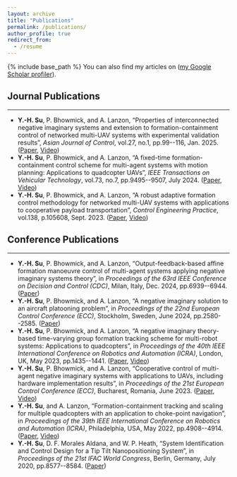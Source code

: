 ```yaml
---
layout: archive
title: "Publications"
permalink: /publications/
author_profile: true
redirect_from:
  - /resume
---
```

{% include base_path %}
You can also find my articles on (<a href="https://scholar.google.com/citations?user=Vu5t0IQAAAAJ&hl=en" target="_blank" rel="noopener noreferrer">my Google Scholar profiler</a>).

Journal Publications
------
------
* **Y.-H. Su**, P. Bhowmick, and A. Lanzon, “Properties of interconnected negative imaginary systems and extension to formation-containment control of networked multi-UAV systems with experimental validation results”, *Asian Journal of Control*, vol.27, no.1, pp.99--116, Jan. 2025. (<a href="https://doi.org/10.1002/asjc.3258" target="_blank" rel="noopener noreferrer">Paper</a>, <a href="https://youtu.be/grq0LWp6b98" target="_blank" rel="noopener noreferrer">Video</a>)
* **Y.-H. Su**, P. Bhowmick, and A. Lanzon, “A fixed-time formation-containment control scheme for multi-agent systems with motion planning: Applications to quadcopter UAVs”, *IEEE Transactions on Vehicular Technology*, vol.73, no.7, pp.9495--9507, July 2024. (<a href="https://ieeexplore.ieee.org/document/10480629" target="_blank" rel="noopener noreferrer">Paper</a>, <a href="https://youtu.be/Fv1j05rhDoI" target="_blank" rel="noopener noreferrer">Video</a>)
* **Y.-H. Su**, P. Bhowmick, and A. Lanzon, “A robust adaptive formation control methodology for networked multi-UAV systems with applications to cooperative payload transportation”, *Control Engineering Practice*, vol.138, p.105608, Sept. 2023. (<a href="https://doi.org/10.1016/j.conengprac.2023.105608" target="_blank" rel="noopener noreferrer">Paper</a>, <a href="https://youtu.be/6ZlPhaR3was" target="_blank" rel="noopener noreferrer">Video</a>)


Conference Publications
------
------
* **Y.-H. Su**, P. Bhowmick, and A. Lanzon, “Output-feedback-based affine formation manoeuvre control of multi-agent systems applying negative imaginary systems theory”, in *Proceedings of the 63rd IEEE Conference on Decision and Control (CDC)*, Milan, Italy, Dec. 2024, pp.6939--6944. (<a href="https://ieeexplore.ieee.org/document/10886801" target="_blank" rel="noopener noreferrer">Paper</a>)
* **Y.-H. Su**, P. Bhowmick, and A. Lanzon, “A negative imaginary solution to an aircraft platooning problem”, in *Proceedings of the 22nd European Control Conference (ECC)*, Stockholm, Sweden, June 2024, pp.2580--2585. (<a href="https://ieeexplore.ieee.org/document/10591252" target="_blank" rel="noopener noreferrer">Paper</a>)
* **Y.-H. Su**, P. Bhowmick, and A. Lanzon, “A negative imaginary theory-based time-varying group formation tracking scheme for multi-robot systems: Applications to quadcopters”, in *Proceedings of the 40th IEEE International Conference on Robotics and Automation (ICRA)*, London, UK, May 2023, pp.1435--1441. (<a href="https://doi.org/10.1109/ICRA48891.2023.10160850" target="_blank" rel="noopener noreferrer">Paper</a>, <a href="https://youtu.be/yC2_CKE-72A" target="_blank" rel="noopener noreferrer">Video</a>)
* **Y.-H. Su**, P. Bhowmick, and A. Lanzon, “Cooperative control of multi-agent negative imaginary systems with applications to UAVs, including hardware implementation results”, in *Proceedings of the 21st European Control Conference (ECC)*, Bucharest, Romania, June 2023. (<a href="https://doi.org/10.23919/ECC57647.2023.10178371" target="_blank" rel="noopener noreferrer">Paper</a>, <a href="https://youtu.be/5wD7zETI670" target="_blank" rel="noopener noreferrer">Video</a>) 
* **Y.-H. Su**, and A. Lanzon, “Formation-containment tracking and scaling for multiple quadcopters with an application to choke-point navigation”, in *Proceedings of the 39th IEEE International Conference on Robotics and Automation (ICRA)*, Philadelphia, USA, May 2022, pp.4908--4914. (<a href="https://doi.org/10.1109/ICRA46639.2022.9812172" target="_blank" rel="noopener noreferrer">Paper</a>, <a href="https://youtu.be/V_tbX0zHQ1E" target="_blank" rel="noopener noreferrer">Video</a>)
* **Y.-H. Su**, D. F. Morales Aldana, and W. P. Heath, “System Identification and Control Design for a Tip Tilt Nanopositioning System”, in *Proceedings of the 21st IFAC World Congress*, Berlin, Germany, July 2020, pp.8577--8584. (<a href="https://doi.org/10.1016/j.ifacol.2020.12.534" target="_blank" rel="noopener noreferrer">Paper</a>) 